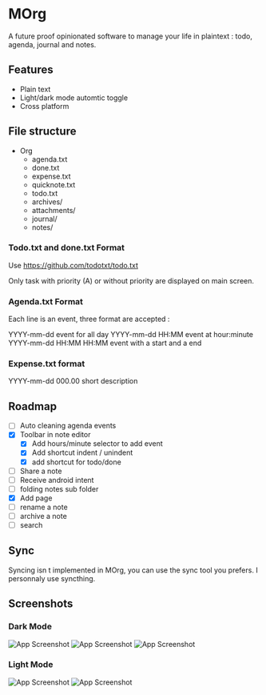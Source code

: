 # MOrg

A future proof opinionated software to manage your life in plaintext : todo, agenda, journal and notes.

## Features

- Plain text
- Light/dark mode automtic toggle
- Cross platform

## File structure

- Org
  - agenda.txt
  - done.txt
  - expense.txt
  - quicknote.txt
  - todo.txt
  - archives/
  - attachments/
  - journal/
  - notes/

### Todo.txt and done.txt Format

Use https://github.com/todotxt/todo.txt

Only task with priority (A) or without priority are displayed on main screen.

### Agenda.txt Format

Each line is an event, three format are accepted :
    
YYYY-mm-dd event for all day
YYYY-mm-dd HH:MM event  at hour:minute
YYYY-mm-dd HH:MM HH:MM event with a start and a end

### Expense.txt format

YYYY-mm-dd 000.00 short description

## Roadmap

- [ ] Auto cleaning agenda events
- [x] Toolbar in note editor
  - [x] Add hours/minute selector to add event
  - [x] Add shortcut indent / unindent
  - [x] add shortcut for todo/done
- [ ] Share a note
- [ ] Receive android intent
- [ ] folding notes sub folder
- [x] Add page
- [ ] rename a note
- [ ] archive a note
- [ ] search

## Sync

Syncing isn t implemented in MOrg, you can use the sync tool you prefers. I personnaly use syncthing.

## Screenshots

### Dark Mode
![App Screenshot](screenshots/main_dark.jpg)
![App Screenshot](screenshots/main_dark_notes.jpg)
![App Screenshot](screenshots/note_dark.jpg)

### Light Mode
![App Screenshot](screenshots/main.jpg)
![App Screenshot](screenshots/note.jpg)

